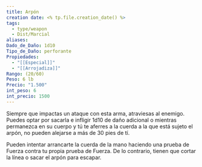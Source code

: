 ```yaml
---
title: Arpón
creation date: <% tp.file.creation_date() %>
tags:
  - type/weapon
  - Dist/Marcial
aliases: 
Dado_de_Daño: 1d10
Tipo_de_Daño: perforante
Propiedades:
  - "[[Especial]]"
  - "[[Arrojadiza]]"
Rango: (20/60)
Peso: 6 lb
Precio: "1.500"
int_peso: 6
int_precio: 1500
---
```

Siempre que impactas un ataque con esta arma, atraviesas al enemigo. Puedes optar por sacarla e infligir 1d10 de daño adicional o mientras permanezca en su cuerpo y tú te aferres a la cuerda a la que está sujeto el arpón, no pueden alejarse a más de 30 pies de tí. 

Pueden intentar arrancarte la cuerda de la mano haciendo una prueba de Fuerza contra tu propia prueba de Fuerza. De lo contrario, tienen que cortar la línea o sacar el arpón para escapar.